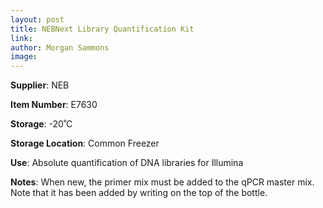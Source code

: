 ```yaml
---
layout: post 
title: NEBNext Library Quantification Kit
link: 
author: Morgan Sammons
image: 
---
```


**Supplier**: NEB

**Item Number**: E7630

**Storage**: -20˚C

**Storage Location**: Common Freezer

**Use**: Absolute quantification of DNA libraries for Illumina

**Notes**: When new, the primer mix must be added to the qPCR master mix. Note that it has been added by writing on the top of the bottle. 


